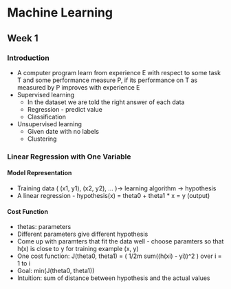 # Machine Learning

## Week 1
### Introduction
- A computer program learn from experience E with respect to some task T and some performance measure P, if its performance on T as measured by P improves with experience E
- Supervised learning
	- In the dataset we are told the right answer of each data
	- Regression - predict value
	- Classification
- Unsupervised learning
	- Given date with no labels
	- Clustering

### Linear Regression with One Variable

#### Model Representation
- Training data ( (x1, y1), (x2, y2), ... )-> learning algorithm -> hypothesis
- A linear regression - hypothesis(x) = theta0 + theta1 * x = y (output)

#### Cost Function
- thetas: parameters
- Different parameters give different hypothesis
- Come up with paramters that fit the data well - choose paramters so that h(x) is close to y for training example (x, y)
- One cost function: J(theta0, theta1) = ( 1/2m sum((h(xi) - yi))^2 ) over i = 1 to i
- Goal: min(J(theta0, theta1))
- Intuition: sum of distance between hypothesis and the actual values
